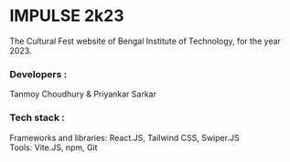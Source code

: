 # IMPULSE 2k23
The Cultural Fest website of Bengal Institute of Technology, for the year 2023.

### Developers :
Tanmoy Choudhury & Priyankar Sarkar

### Tech stack :
Frameworks and libraries: React.JS, Tailwind CSS, Swiper.JS <br>
Tools: Vite.JS, npm, Git
